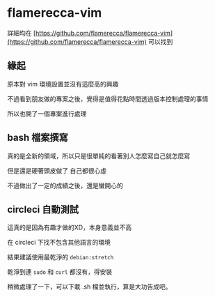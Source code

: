 # flamerecca-vim 

詳細均在 [https://github.com/flamerecca/flamerecca-vim](https://github.com/flamerecca/flamerecca-vim) 可以找到

## 緣起

原本對 vim 環境設置並沒有這麼高的興趣

不過看到朋友做的專案之後，覺得是值得花點時間透過版本控制處理的事情

所以也開了一個專案進行處理

## bash 檔案撰寫
真的是全新的領域，所以只是很單純的看著別人怎麼寫自己就怎麼寫

但是還是硬著頭皮做了 自己都很心虛

不過做出了一定的成績之後，還是蠻開心的

### 
   

## circleci 自動測試
這真的是因為有趣才做的XD，本身意義並不高

在 circleci 下找不包含其他語言的環境

結果建議使用最乾淨的 `debian:stretch`

乾淨到連 `sudo` 和 `curl` 都沒有，得安裝

稍微處理了一下，可以下載 .sh 檔並執行，算是大功告成吧。
